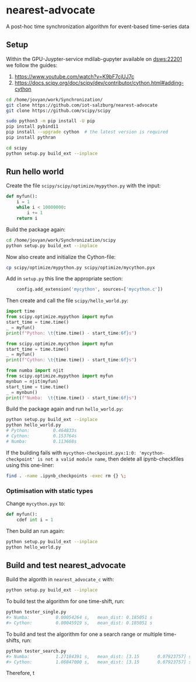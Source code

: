 # nearest-advocate
A post-hoc time synchronization algorithm for event-based time-series data


## Setup

Within the GPU-Juypter-service mdilab-gupyter available on [dsws:22201](http://dsws:22201/) we follow the guides:

1. https://www.youtube.com/watch?v=K9bF7cjUJ7c
2. https://docs.scipy.org/doc/scipy/dev/contributor/cython.html#adding-cython


```bash
cd /home/jovyan/work/Synchronization/
git clone https://github.com/iot-salzburg/nearest-advocate
git clone https://github.com/scipy/scipy

sudo python3 -m pip install -U pip
pip install pybind11
pip install --upgrade cython  # the latest version is required
pip install pythran

cd scipy
python setup.py build_ext --inplace
```



## Run hello world

Create the file `scipy/scipy/optimize/mypython.py` with the input:
```python
def myfun():
    i = 1
    while i < 10000000:
        i += 1
    return i
```

Build the package again:
```bash
cd /home/jovyan/work/Synchronization/scipy
python setup.py build_ext --inplace
```

Now also create and initialize the Cython-file:
```bash
cp scipy/optimize/mypython.py scipy/optimize/mycython.pyx
```

Add in `setup.py` this line the appropriate section:
```python
    config.add_extension('mycython', sources=['mycython.c'])
```

Then create and call the file `scipy/hello_world.py`:
```python
import time
from scipy.optimize.mypython import myfun
start_time = time.time()
_ = myfun()
print(f"Python: \t{time.time() - start_time:6f}s")

from scipy.optimize.mycython import myfun
start_time = time.time()
_ = myfun()
print(f"Cython: \t{time.time() - start_time:6f}s")

from numba import njit
from scipy.optimize.mypython import myfun
mynbun = njit(myfun)
start_time = time.time()
_ = mynbun()
print(f"Numba:  \t{time.time() - start_time:6f}s")
```

Build the package again and run `hello_world.py`:

```bash
python setup.py build_ext --inplace
python hello_world.py 
# Python:         0.464833s
# Cython:         0.153764s
# Numba:          0.113668s
```
If the building fails with `mycython-checkpoint.pyx:1:0: 'mycython-checkpoint' is not a valid module name`, then delete all ipynb-checkfiles using this one-liner:

``` bash
find . -name .ipynb_checkpoints -exec rm {} \;
```


### Optimisation with static types

Change `mycython.pyx` to:
```python
def myfun():
    cdef int i = 1
```
Then build an run again:
```bash
python setup.py build_ext --inplace
python hello_world.py 
```


## Build and test nearest_advocate

Build the algorith in `nearest_advocate_c` with:
```bash
python setup.py build_ext --inplace
```

To build test the algorithm for one time-shift, run:

```bash
python tester_single.py 
#> Numba:          0.00054264 s,   mean_dist: 0.185051 s
#> Cython:         0.00045919 s,   mean_dist: 0.185051 s
```

To build and test the algorithm for one a search range or multiple time-shifts, run:

```bash
python tester_search.py 
#> Numba:          1.27184391 s,   mean_dist: [3.15       0.07923757] s
#> Cython:         1.06847000 s,   mean_dist: [3.15       0.07923757] s
```

Therefore, t
